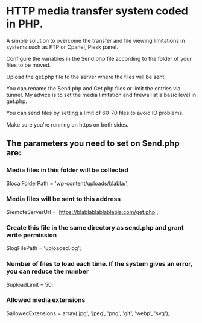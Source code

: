 # HTTP media transfer system coded in PHP. 
A simple solution to overcome the transfer and file viewing limitations in systems such as FTP or Cpanel, Plesk panel.

Configure the variables in the Send.php file according to the folder of your files to be moved.

Upload the get.php file to the server where the files will be sent.

You can rename the Send.php and Get.php files or limit the entries via tunnel. My advice is to set the media limitation and firewall at a basic level in get.php.

You can send files by setting a limit of 60-70 files to avoid IO problems.

Make sure you're running on https on both sides.

## The parameters you need to set on Send.php are:

### Media files in this folder will be collected
$localFolderPath = 'wp-content/uploads/blabla/';

### Media files will be sent to this address
$remoteServerUrl = 'https://blablablablablabla.com/get.php';

### Create this file in the same directory as send.php and grant write permission
$logFilePath = 'uploaded.log';

### Number of files to load each time. If the system gives an error, you can reduce the number
$uploadLimit = 50;

### Allowed media extensions
$allowedExtensions = array('jpg', 'jpeg', 'png', 'gif', 'webp', 'svg');
